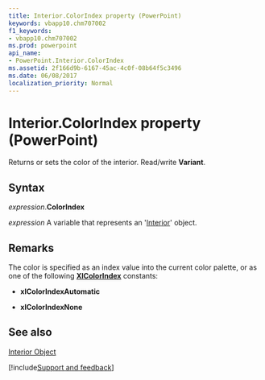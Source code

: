 ```yaml
---
title: Interior.ColorIndex property (PowerPoint)
keywords: vbapp10.chm707002
f1_keywords:
- vbapp10.chm707002
ms.prod: powerpoint
api_name:
- PowerPoint.Interior.ColorIndex
ms.assetid: 2f166d9b-6167-45ac-4c0f-08b64f5c3496
ms.date: 06/08/2017
localization_priority: Normal
---
```



# Interior.ColorIndex property (PowerPoint)

Returns or sets the color of the interior. Read/write  **Variant**.


## Syntax

_expression_.**ColorIndex**

_expression_ A variable that represents an '[Interior](PowerPoint.Interior.md)' object.


## Remarks

The color is specified as an index value into the current color palette, or as one of the following  **[XlColorIndex](PowerPoint.XlColorIndex.md)** constants:


-  **xlColorIndexAutomatic**
    
-  **xlColorIndexNone**
    

## See also


[Interior Object](PowerPoint.Interior.md)

[!include[Support and feedback](~/includes/feedback-boilerplate.md)]